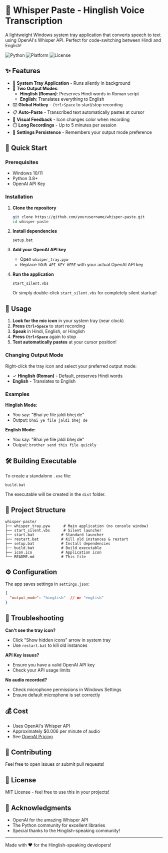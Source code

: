 # 🎤 Whisper Paste - Hinglish Voice Transcription

A lightweight Windows system tray application that converts speech to text using OpenAI's Whisper API. Perfect for code-switching between Hindi and English!

![Python](https://img.shields.io/badge/python-3.8+-blue.svg)
![Platform](https://img.shields.io/badge/platform-Windows-lightgrey.svg)
![License](https://img.shields.io/badge/license-MIT-green.svg)

## ✨ Features

- 🔵 **System Tray Application** - Runs silently in background
- 🎯 **Two Output Modes**:
  - **Hinglish (Roman)**: Preserves Hindi words in Roman script
  - **English**: Translates everything to English
- ⌨️ **Global Hotkey** - `Ctrl+Space` to start/stop recording
- 📋 **Auto-Paste** - Transcribed text automatically pastes at cursor
- 🔴 **Visual Feedback** - Icon changes color when recording
- ⏱️ **Long Recordings** - Up to 5 minutes per session
- 💾 **Settings Persistence** - Remembers your output mode preference

## 🚀 Quick Start

### Prerequisites
- Windows 10/11
- Python 3.8+
- OpenAI API Key

### Installation

1. **Clone the repository**
   ```bash
   git clone https://github.com/yourusername/whisper-paste.git
   cd whisper-paste
   ```

2. **Install dependencies**
   ```batch
   setup.bat
   ```

3. **Add your OpenAI API key**
   - Open `whisper_tray.pyw`
   - Replace `YOUR_API_KEY_HERE` with your actual OpenAI API key

4. **Run the application**
   ```batch
   start_silent.vbs
   ```
   Or simply double-click `start_silent.vbs` for completely silent startup!

## 📖 Usage

1. **Look for the mic icon** in your system tray (near clock)
2. **Press `Ctrl+Space`** to start recording
3. **Speak** in Hindi, English, or Hinglish
4. **Press `Ctrl+Space`** again to stop
5. **Text automatically pastes** at your cursor position!

### Changing Output Mode

Right-click the tray icon and select your preferred output mode:
- ✓ **Hinglish (Roman)** - Default, preserves Hindi words
- **English** - Translates to English

### Examples

**Hinglish Mode:**
- You say: "Bhai ye file jaldi bhej de"
- Output: `bhai ye file jaldi bhej de`

**English Mode:**
- You say: "Bhai ye file jaldi bhej de"
- Output: `brother send this file quickly`

## 🛠️ Building Executable

To create a standalone `.exe` file:

```batch
build.bat
```

The executable will be created in the `dist` folder.

## 📁 Project Structure

```
whisper-paste/
├── whisper_tray.pyw      # Main application (no console window)
├── start_silent.vbs      # Silent launcher
├── start.bat            # Standard launcher
├── restart.bat          # Kill old instances & restart
├── setup.bat            # Install dependencies
├── build.bat            # Build executable
├── icon.ico             # Application icon
└── README.md            # This file
```

## ⚙️ Configuration

The app saves settings in `settings.json`:
```json
{
  "output_mode": "hinglish"  // or "english"
}
```

## 🔧 Troubleshooting

**Can't see the tray icon?**
- Click "Show hidden icons" arrow in system tray
- Use `restart.bat` to kill old instances

**API Key issues?**
- Ensure you have a valid OpenAI API key
- Check your API usage limits

**No audio recorded?**
- Check microphone permissions in Windows Settings
- Ensure default microphone is set correctly

## 💰 Cost

- Uses OpenAI's Whisper API
- Approximately $0.006 per minute of audio
- See [OpenAI Pricing](https://openai.com/pricing)

## 🤝 Contributing

Feel free to open issues or submit pull requests!

## 📜 License

MIT License - feel free to use this in your projects!

## 🙏 Acknowledgments

- OpenAI for the amazing Whisper API
- The Python community for excellent libraries
- Special thanks to the Hinglish-speaking community!

---

Made with ❤️ for the Hinglish-speaking developers!
